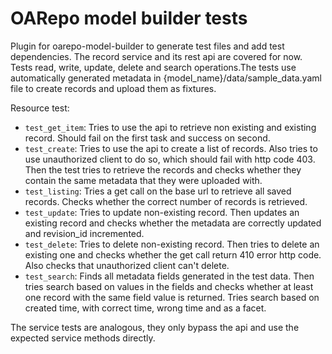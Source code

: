 # OARepo model builder tests
Plugin for oarepo-model-builder to generate 
test files and add test dependencies.
The record service and its rest api are covered for now. Tests read, write,
update, delete and search operations.The tests use automatically generated metadata in {model_name}/data/sample_data.yaml file to create records and upload them as fixtures.

Resource test:
* `test_get_item`: Tries to use the api to retrieve non existing and existing record. Should fail on the first task and success on second.
* `test_create`: Tries to use the api to create a list of records. Also tries to use unauthorized client to do so, which should fail with http code 403. Then the test tries to retrieve the records and checks whether they contain the same metadata that they were uploaded with.
* `test_listing`: Tries a get call on the base url to retrieve all saved records. Checks whether the correct number of records is retrieved.
* `test_update`: Tries to update non-existing record. Then updates an existing record and checks whether the metadata are correctly updated and revision_id incremented.
* `test_delete`: Tries to delete non-existing record. Then tries to delete an existing one and checks whether the get call return 410 error http code. Also checks that unauthorized client can't delete.
* `test_search`: Finds all metadata fields generated in the test data. Then tries search based on values in the fields and checks whether at least one record with the same field value is returned. Tries search based on created time, with correct time, wrong time and as a facet.

The service tests are analogous, they only bypass the api and use the expected service methods directly. 